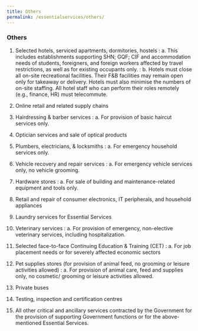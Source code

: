 ```yaml
---
title: Others
permalink: /essentialservices/others/
---
```


### **Others**

1. Selected hotels, serviced apartments, dormitories, hostels
: a. This includes establishments supporting SHN; GQF; CIF and accommodation needs of students, foreigners, and foreign workers affected by travel restrictions, as well as for existing occupants only.
: b. Hotels must close all on-site recreational facilities. Their F&B facilities may remain open only for takeaway or delivery. Hotels must also minimise the numbers of on-site staffing. All hotel staff who can perform their roles remotely (e.g., finance, HR) must telecommute.



1. Online retail and related supply chains



1. Hairdressing & barber services
: a. For provision of basic haircut services only.



1. Optician services and sale of optical products



1. Plumbers, electricians, & locksmiths
: a. For emergency household services only.



1. Vehicle recovery and repair services
: a. For emergency vehicle services only, no vehicle grooming.



1. Hardware stores
: a. For sale of building and maintenance-related equipment and tools only.



1. Retail and repair of consumer electronics, IT peripherals, and household appliances



1. Laundry services for Essential Services



1. Veterinary services
: a. For provision of emergency, non-elective veterinary services, including hospitalization.



1. Selected face-to-face Continuing Education & Training (CET) 
: a. For job placement needs or for severely affected economic sectors



1. Pet supplies stores (for provision of animal feed, no grooming or leisure activities allowed)
: a. For provision of animal care, feed and supplies only, no cosmetic/ grooming or leisure activities allowed.



1. Private buses



1. Testing, inspection and certification centres



1. All other critical and ancillary services contracted by the Government for the provision of supporting Government functions or for the above-mentioned Essential Services.
